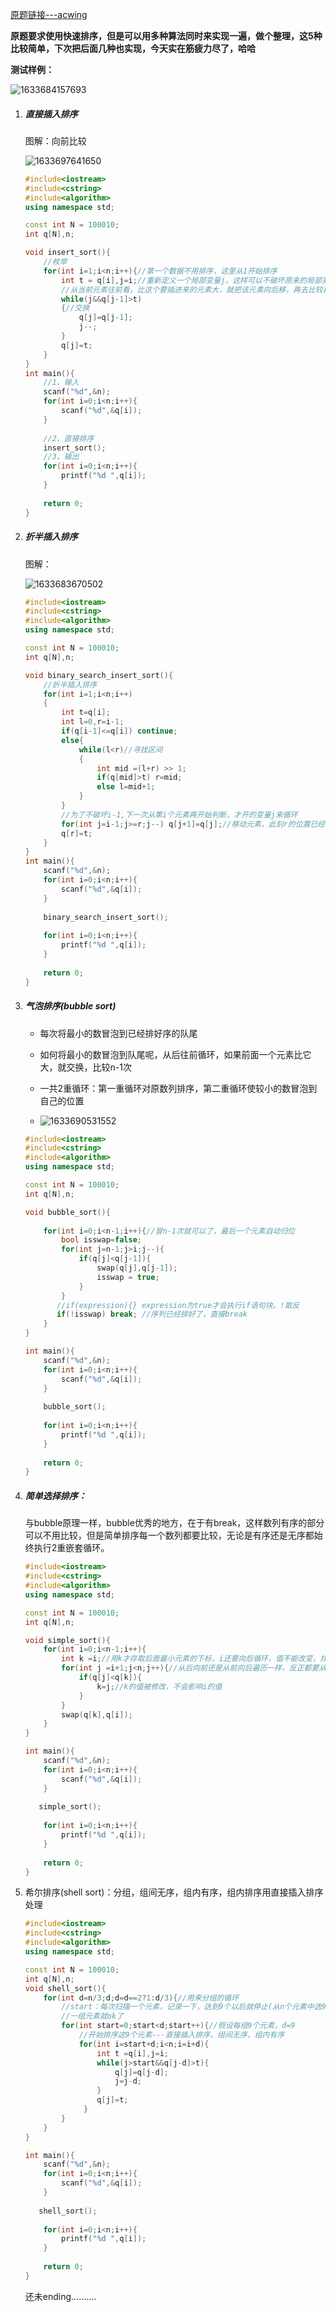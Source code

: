[原题链接---acwing](https://www.acwing.com/problem/content/787/)

**原题要求使用快速排序，但是可以用多种算法同时来实现一遍，做个整理，这5种比较简单，下次把后面几种也实现，今天实在筋疲力尽了，哈哈**

**测试样例：**

![1633684157693](C:\Users\34019\AppData\Roaming\Typora\typora-user-images\1633684157693.png)



1. ##### 直接插入排序

   图解：向前比较

   ![1633697641650](C:\Users\34019\AppData\Roaming\Typora\typora-user-images\1633697641650.png)

   ```c++
   #include<iostream>
   #include<cstring>
   #include<algorithm>
   using namespace std;
   
   const int N = 100010;
   int q[N],n;
   
   void insert_sort(){
       //枚举
       for(int i=1;i<n;i++){//第一个数据不用排序，这里从1开始排序
           int t = q[i],j=i;//重新定义一个局部变量j，这样可以不破坏原来的局部变量i
           //从当前元素往前看，比这个要插进来的元素大，就把该元素向后移，再去比较再前面的一个元素
           while(j&&q[j-1]>t)
           {//交换
               q[j]=q[j-1];
               j--;
           }
           q[j]=t;
       }
   }
   int main(){
       //1、输入
       scanf("%d",&n);
       for(int i=0;i<n;i++){
           scanf("%d",&q[i]);
       }
       
       //2、直接排序
       insert_sort();
       //3、输出
       for(int i=0;i<n;i++){
           printf("%d ",q[i]);
       }
       
       return 0;
   }
   ```

   

2. ##### 折半插入排序

   图解：

   ![1633683670502](C:\Users\34019\AppData\Roaming\Typora\typora-user-images\1633683670502.png)

   ```c++
   #include<iostream>
   #include<cstring>
   #include<algorithm>
   using namespace std;
   
   const int N = 100010;
   int q[N],n;
   
   void binary_search_insert_sort(){
       //折半插入排序
       for(int i=1;i<n;i++)
       {
           int t=q[i];
           int l=0,r=i-1;
           if(q[i-1]<=q[i]) continue;
           else{
               while(l<r)//寻找区间
               {
                   int mid =(l+r) >> 1;
                   if(q[mid]>t) r=mid;
                   else l=mid+1;
               }
           }
           //为了不破坏i-1,下一次从第i个元素再开始判断，才开的变量j来循环
           for(int j=i-1;j>=r;j--) q[j+1]=q[j];//移动元素，此刻r的位置已经确定下来了
           q[r]=t;
       }
   }
   int main(){
       scanf("%d",&n);
       for(int i=0;i<n;i++){
           scanf("%d",&q[i]);
       }
       
       binary_search_insert_sort();
       
       for(int i=0;i<n;i++){
           printf("%d ",q[i]);
       }
       
       return 0;
   }
   ```

   

3. ##### 气泡排序(bubble sort)

   -  每次将最小的数冒泡到已经排好序的队尾

   - 如何将最小的数冒泡到队尾呢，从后往前循环，如果前面一个元素比它大，就交换，比较n-1次

   - 一共2重循环：第一重循环对原数列排序，第二重循环使较小的数冒泡到自己的位置

     

   - ![1633690531552](C:\Users\34019\AppData\Roaming\Typora\typora-user-images\1633690531552.png)

   ```c++
   #include<iostream>
   #include<cstring>
   #include<algorithm>
   using namespace std;
   
   const int N = 100010;
   int q[N],n;
   
   void bubble_sort(){
       
       for(int i=0;i<n-1;i++){//冒n-1次就可以了，最后一个元素自动归位
           bool isswap=false;
           for(int j=n-1;j>i;j--){
               if(q[j]<q[j-1]){
                   swap(q[j],q[j-1]);
                   isswap = true;  
               }
           }
          //if(expression){} expression为true才会执行if语句块。!取反
          if(!isswap) break; //序列已经排好了，直接break
       }
   }
   
   int main(){
       scanf("%d",&n);
       for(int i=0;i<n;i++){
           scanf("%d",&q[i]);
       }
       
       bubble_sort();
       
       for(int i=0;i<n;i++){
           printf("%d ",q[i]);
       }
       
       return 0;
   }
   ```

   

4. ##### 简单选择排序：

   ​       与bubble原理一样，bubble优秀的地方，在于有break，这样数列有序的部分可以不用比较，但是简单排序每一个数列都要比较，无论是有序还是无序都始终执行2重嵌套循环。

   ```c++
   #include<iostream>
   #include<cstring>
   #include<algorithm>
   using namespace std;
   
   const int N = 100010;
   int q[N],n;
   
   void simple_sort(){
       for(int i=0;i<n-1;i++){
           int k =i;//用k才存取后面最小元素的下标，i还要向后循环，值不能改变，找个k来代替
           for(int j =i+1;j<n;j++){//从后向前还是从前向后遍历一样，反正都要从头到尾全部遍历
               if(q[j]<q[k]){
                   k=j;//k的值被修改，不会影响i的值
               }
           }
           swap(q[k],q[i]);
       }
   }
   
   int main(){
       scanf("%d",&n);
       for(int i=0;i<n;i++){
           scanf("%d",&q[i]);
       }
       
      simple_sort();
       
       for(int i=0;i<n;i++){
           printf("%d ",q[i]);
       }
       
       return 0;
   }
   ```

   

5. 希尔排序(shell sort)：分组，组间无序，组内有序，组内排序用直接插入排序处理

   ```c++
   #include<iostream>
   #include<cstring>
   #include<algorithm>
   using namespace std;
   
   const int N = 100010;
   int q[N],n;
   void shell_sort(){
       for(int d=n/3;d;d=d==2?1:d/3){//用来分组的循环
           //start：每次扫描一个元素，记录一下，达到9个以后就停止(从n个元素中选9个元素)
           //一组元素就ok了
           for(int start=0;start<d;start++){//假设每组9个元素，d=9
               //开始排序这9个元素---直接插入排序，组间无序，组内有序
               for(int i=start+d;i<n;i=i+d){
                   int t =q[i],j=i;
                   while(j>start&&q[j-d]>t){
                       q[j]=q[j-d];
                       j=j-d;
                   }
                   q[j]=t;
                }
           }
       }
   }
   
   int main(){
       scanf("%d",&n);
       for(int i=0;i<n;i++){
           scanf("%d",&q[i]);
       }
       
      shell_sort();
       
       for(int i=0;i<n;i++){
           printf("%d ",q[i]);
       }
       
       return 0;
   }
   ```

   

   还未ending..........
